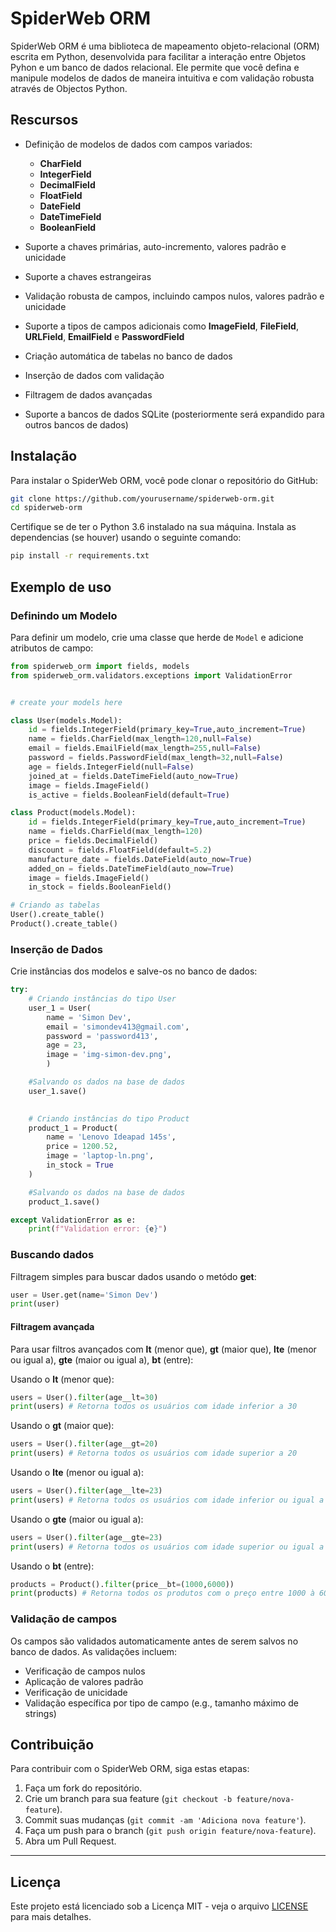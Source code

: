 # SpiderWeb ORM

SpiderWeb ORM é uma biblioteca de mapeamento objeto-relacional (ORM) escrita em Python, desenvolvida para facilitar a interação entre Objetos Pyhon e um banco de dados relacional. Ele permite que você defina e manipule modelos de dados de maneira intuitiva e com validação robusta através de Objectos Python.

## Rescursos

- Definição de modelos de dados com campos variados:
    - **CharField**
    - **IntegerField**
    - **DecimalField**
    - **FloatField** 
    - **DateField**
    - **DateTimeField**
    - **BooleanField**
 
- Suporte a chaves primárias, auto-incremento, valores padrão e unicidade
- Suporte a chaves estrangeiras
- Validação robusta de campos, incluindo campos nulos, valores padrão e unicidade
- Suporte a tipos de campos adicionais como **ImageField**, **FileField**, **URLField**, **EmailField** e **PasswordField**
- Criação automática de tabelas no banco de dados
- Inserção de dados com validação
- Filtragem de dados avançadas
- Suporte a bancos de dados SQLite (posteriormente será expandido para outros bancos de dados)

## Instalação

Para instalar o SpiderWeb ORM, você pode clonar o repositório do GitHub:

```bash
git clone https://github.com/yourusername/spiderweb-orm.git
cd spiderweb-orm
```

Certifique se de ter o Python 3.6 instalado na sua máquina. Instala as dependencias (se houver) usando o seguinte comando:

```bash
pip install -r requirements.txt
```


## Exemplo de uso

### Definindo um Modelo

Para definir um modelo, crie uma classe que herde de `Model` e adicione atributos de campo:

```python
from spiderweb_orm import fields, models
from spiderweb_orm.validators.exceptions import ValidationError


# create your models here

class User(models.Model):
    id = fields.IntegerField(primary_key=True,auto_increment=True)
    name = fields.CharField(max_length=120,null=False)
    email = fields.EmailField(max_length=255,null=False)
    password = fields.PasswordField(max_length=32,null=False)
    age = fields.IntegerField(null=False)
    joined_at = fields.DateTimeField(auto_now=True)
    image = fields.ImageField()
    is_active = fields.BooleanField(default=True)

class Product(models.Model):
    id = fields.IntegerField(primary_key=True,auto_increment=True)
    name = fields.CharField(max_length=120)
    price = fields.DecimalField()
    discount = fields.FloatField(default=5.2)
    manufacture_date = fields.DateField(auto_now=True)
    added_on = fields.DateTimeField(auto_now=True)
    image = fields.ImageField()
    in_stock = fields.BooleanField()

# Criando as tabelas 
User().create_table()
Product().create_table()
```

### Inserção de Dados

Crie instâncias dos modelos e salve-os no banco de dados:

```python
try:
    # Criando instâncias do tipo User
    user_1 = User(
        name = 'Simon Dev',
        email = 'simondev413@gmail.com',
        password = 'password413',
        age = 23,
        image = 'img-simon-dev.png',
        ) 

    #Salvando os dados na base de dados
    user_1.save()    
   

    # Criando instâncias do tipo Product
    product_1 = Product(
        name = 'Lenovo Ideapad 145s',
        price = 1200.52,
        image = 'laptop-ln.png',
        in_stock = True
    )

    #Salvando os dados na base de dados
    product_1.save()

except ValidationError as e:
    print(f"Validation error: {e}")
```

### Buscando dados

Filtragem simples para buscar dados usando o metódo **get**:

```python
user = User.get(name='Simon Dev')
print(user)
```
#### Filtragem avançada

Para usar filtros avançados com **lt** (menor que), **gt** (maior que), **lte** (menor ou igual a), **gte** (maior ou igual a), **bt** (entre):

Usando o **lt** (menor que):
```python
users = User().filter(age__lt=30)
print(users) # Retorna todos os usuários com idade inferior a 30

```
Usando o **gt** (maior que):
```python
users = User().filter(age__gt=20)
print(users) # Retorna todos os usuários com idade superior a 20

```
Usando o **lte** (menor ou igual a):
```python
users = User().filter(age__lte=23)
print(users) # Retorna todos os usuários com idade inferior ou igual a 23
```
Usando o **gte** (maior ou igual a):
```python
users = User().filter(age__gte=23)
print(users) # Retorna todos os usuários com idade superior ou igual a 23
```
Usando o **bt** (entre):
```python
products = Product().filter(price__bt=(1000,6000))
print(products) # Retorna todos os produtos com o preço entre 1000 à 6000
```

### Validação de campos

Os campos são validados automaticamente antes de serem salvos no banco de dados. As validações incluem:

- Verificação de campos nulos
- Aplicação de valores padrão
- Verificação de unicidade
- Validação específica por tipo de campo (e.g., tamanho máximo de strings)

## Contribuição

Para contribuir com o SpiderWeb ORM, siga estas etapas:

1. Faça um fork do repositório.
2. Crie um branch para sua feature (`git checkout -b feature/nova-feature`).
3. Commit suas mudanças (`git commit -am 'Adiciona nova feature'`).
4. Faça um push para o branch (`git push origin feature/nova-feature`).
5. Abra um Pull Request.

---

## Licença

Este projeto está licenciado sob a Licença MIT - veja o arquivo [LICENSE](LICENSE) para mais detalhes.